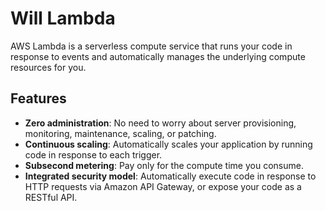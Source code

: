 # Will Lambda

AWS Lambda is a serverless compute service that runs your code in response to events and automatically manages the underlying compute resources for you.

## Features

- **Zero administration**: No need to worry about server provisioning, monitoring, maintenance, scaling, or patching.
- **Continuous scaling**: Automatically scales your application by running code in response to each trigger.
- **Subsecond metering**: Pay only for the compute time you consume.
- **Integrated security model**: Automatically execute code in response to HTTP requests via Amazon API Gateway, or expose your code as a RESTful API.
